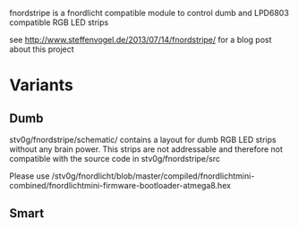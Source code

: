 fnordstripe is a fnordlicht compatible module to control dumb and LPD6803 compatible RGB LED strips

see http://www.steffenvogel.de/2013/07/14/fnordstripe/ for a blog post about this project

# Variants

## Dumb

stv0g/fnordstripe/schematic/ contains a layout for dumb RGB LED strips without any brain power.
This strips are not addressable and therefore not compatible with the source code in stv0g/fnordstripe/src

Please use /stv0g/fnordlicht/blob/master/compiled/fnordlichtmini-combined/fnordlichtmini-firmware-bootloader-atmega8.hex

## Smart
